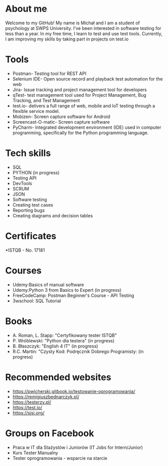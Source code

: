 # About me
Welcome to my GitHub! My name is Michał and I am a student of psychology at SWPS University. I've been interested in software testing for less than a year. In my free time, I learn to test and use test tools. Currently, I am improving my skills by taking part in projects on test.io
# Tools
* Postman- Testing tool for REST API
* Selenium IDE- Open source record and playback test automation for the web
* Jira-  Issue tracking and project management tool for developers
* qTest- test management tool used for Project Management, Bug Tracking, and Test Management
* test.io- delivers a full range of web, mobile and IoT testing through a flexible service model. 
* Mobizen- Screen capture software for Android
* Screencast-O-matic- Screen capture software
* PyCharm- Integrated development environment (IDE) used in computer programming, specifically for the Python programming language.
# Tech skills
* SQL
* PYTHON (in progress)
* Testing API
* DevTools
* SCRUM
* JSON
* Software testing
* Creating test cases
* Reporting bugs
* Creating diagrams and decision tables
# Certificates
*ISTQB - No. 17181
# Courses
* Udemy:Basics of manual software
* Udemy:Python 3 from Basics to Expert (in progress) 
* FreeCodeCamp: Postman Beginner's Course - API Testing
* 3wschool: SQL Tutorial
# Books
* A. Roman, L. Stapp: "Certyfikowany tester ISTQB"
* P. Wróblewski: "Python dla testera" (in progress)
* B. Błaszczyk: "English 4 IT" (in progress)
* R.C. Martin: "Czysty Kod: Podręcznik Dobrego Programisty: (in progress)
# Recommended websites
* https://pwicherski.gitbook.io/testowanie-oprogramowania/
* https://remigiuszbednarczyk.pl/
* https://testerzy.pl/
* https://test.io/
* https://sjsi.org/
# Groups on Facebook
* Praca w IT dla Stażystów i Juniorów (IT Jobs for Intern/Junior)
* Kurs Tester Manualny
* Tester oprogramowania - wsparcie na starcie
